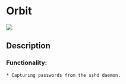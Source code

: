 # Orbit
![](https://external-preview.redd.it/lljf9uFYb2cX25JMqqAParl9GHsxHQYWPzFazXIfC2o.jpg?width=640&crop=smart&auto=webp&s=a79c368cdf6afb0584308ea49a9a6bc22c06d831)

## Description

### Functionality:
    * Capturing passwords from the sshd daemon.
